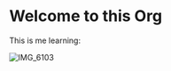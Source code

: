 # Welcome to this Org

This is me learning:

![IMG_6103](https://user-images.githubusercontent.com/98207515/156286823-a97fea43-30cf-4771-a8cc-889d93f1fbe5.JPG)
